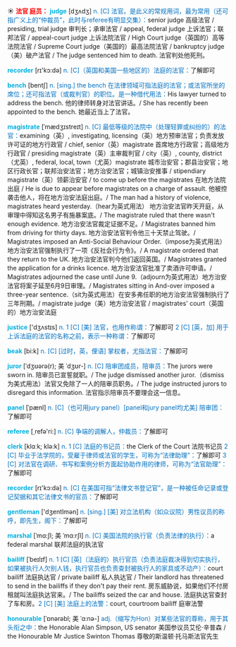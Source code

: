 ☀ <font color="red">**法官 庭员：**</font>
<font color="sky blue">**judge**</font> [dӡʌdӡ] 
<font color="#0070c0">n. [C] 法官。是此义的常规用词，最为常用（还可指广义上的“仲裁员”，此时与referee有明显交集）：</font>senior judge 高级法官 / presiding, trial judge 审判长；承审法官 / appeal, federal judge 上诉法官；联邦法官 / appeal-court judge 上诉法院法官 / High Court judge（英国的）高等法院法官 / Supreme Court judge（美国的）最高法院法官 / bankruptcy judge（美）破产法官 / The judge sentenced him to death. 法官判处他死刑。

<font color="sky blue">**recorder**</font> [rɪ'kɔ:də] 
<font color="#0070c0">n. [C]（英国和美国一些地区的）法庭的法官：</font>了解即可 

<font color="sky blue">**bench**</font> [bentʃ] 
<font color="#0070c0">n. [sing.] the bench 在法律领域可指法庭的法官；或法官所坐的席位；还可指法官（或裁判官）的职位。是一种借代用法：</font>His lawyer turned to address the bench. 他的律师转身对法官讲话。/ She has recently been appointed to the bench. 她最近当上了法官。
           
<font color="sky blue">**magistrate**</font> [ˈmædʒɪstreɪt]
<font color="#0070c0">n. [C] 最低等级的法院中（处理轻罪或纠纷的）的法官：</font>examining（英）, investigating, licensing（英）地方预审法官；负责发放许可证的地方行政官 / chief, senior（英）magistrate 首席地方行政官；高级地方行政官 / presiding magistrate（英）主审裁判官 / city（英）, county, district（尤英）, federal, local, town（尤英）magistrate 城市治安官；郡县治安官；地区行政长官；联邦治安法官；地方治安法官；城镇治安推事 / stipendiary magistrate（英）领薪治安官 / to come up before the magistrates 在地方法院出庭 / He is due to appear before magistrates on a charge of assault. 他被控袭击他人，将在地方治安法庭出庭。/ The man had a history of violence, magistrates heard yesterday.（hear为英式用法） 地方治安法官昨天开庭，从审理中得知这名男子有施暴案底。/ The magistrate ruled that there wasn't enough evidence. 地方治安法官裁定证据不足。/ Magistrates banned him from driving for thirty days. 地方治安法官判令他三十天禁止驾驶。/ Magistrates imposed an Anti-Social Behaviour Order.（impose为英式用法）地方治安法官强制执行了一项《反社会行为令》。/ A magistrate ordered that they return to the UK. 地方治安法官判今他们返回英国。/ Magistrates granted the application for a drinks licence. 地方治安法官批准了卖酒许可申请。/ Magistrates adjourned the case until June 9.（adjourn为英式用法）地方治安法官将案子延至6月9日审理。/ Magistrates sitting in And-over imposed a three-year sentence.（sit为英式用法）在安多弗任职的地方治安法官强制执行了三年刑期。/ magistrate judge（美）地方治安法官 / magistrates' court（英国的）地方治安法庭

<font color="sky blue">**justice**</font> ['dӡʌstɪs] 
<font color="#0070c0">n. 1 [C] [美] 法官，也用作称谓：</font>了解即可 <font color="#0070c0">2 [C] [英，加] 用于上诉法庭的法官的名称之前，表示一种称谓：</font>了解即可
                            
<font color="sky blue">**beak**</font> [bi:k]
<font color="#0070c0">n. [C] [过时，英，俚语] 掌权者，尤指法官：</font>了解即可

<font color="sky blue">**juror**</font> [ˈdʒʊərə(r); 美 ˈdʒʊr-]
<font color="#0070c0">n. [C] 陪审团成员，陪审员：</font>The jurors were sworn in. 陪审员已宣誓就职。/ The judge dismissed another juror.（dismiss为美式用法）法官又免除了一人的陪审员职务。/ The judge instructed jurors to disregard this information. 法官指示陪审员不要理会这一信息。

<font color="sky blue">**panel**</font> [ˈpænl]
<font color="#0070c0">n. [C]（也可用jury panel）[panel和jury panel均尤美] 陪审团：</font>了解即可

<font color="sky blue">**referee**</font> [͵refə'ri:] 
<font color="#0070c0">n. [C] 争端的调解人，仲裁员：</font>了解即可

<font color="sky blue">**clerk**</font> [klɑːk; klə:k] 
<font color="#0070c0">n. 1 [C] 法庭的书记员：</font>the Clerk of the Court 法院书记员 <font color="#0070c0">2 [C] 毕业于法学院的，受雇于律师或法官的学生，可称为“法律助理”：</font>了解即可 <font color="#0070c0">3 [C] 对法官在调研、书写和案例分析方面起协助作用的律师，可称为“法官助理”：</font>了解即可

<font color="sky blue">**recorder**</font> [rɪ'kɔ:də] 
<font color="#0070c0">n. [C] 在美国可指“法律文书登记官”，是一种被任命记录或登记契据和其它法律文书的官员：</font>了解即可

<font color="sky blue">**gentleman**</font> ['dӡentlmən] 
<font color="#0070c0">n. [sing.] [美] 对立法机构（如众议院）男性议员的称呼，即先生，阁下：</font>了解即可
           
<font color="sky blue">**marshal**</font> [ˈmɑ:ʃl; 美 ˈmɑ:rʃl]
<font color="#0070c0">n. [C] 美国法院的执行官（负责法律的执行）：</font>a federal marshal 联邦法庭的执法官
  
<font color="sky blue">**bailiff**</font> [ˈbeɪlɪf]
<font color="#0070c0">n. 1 [C] [英]（法庭的）执行官员（负责法庭裁决得到切实执行，如果被执行人欠别人钱，执行官员也负责查封被执行人的家具或不动产）：</font>court bailiff 法庭执达官 / private bailiff 私人执达官 / Their landlord has threatened to send in the bailiffs if they don't pay their rent. 房东威胁说，如果他们不付房租就叫法庭执达官来。/ The bailiffs seized the car and house. 法庭执达官查封了车和房。<font color="#0070c0">2 [C] [美] 法庭上的法警：</font>court, courtroom bailiff 庭审法警

<font color="sky blue">**honourable**</font> [ˈɒnərəbl; 美 ˈɑ:nə-]
<font color="#0070c0">adj.（缩写为Hon）对某些法官的尊称，用于其头衔之中：</font>the Honorable Alan Simpson, US senator 美国参议员艾伦·辛普森 / the Honourable Mr Justice Swinton Thomas 尊敬的斯温顿·托马斯法官先生

